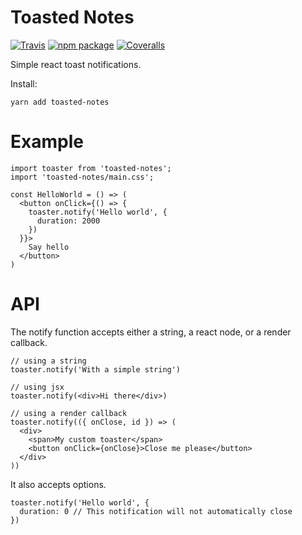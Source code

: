 # Toasted Notes

[![Travis][build-badge]][build]
[![npm package][npm-badge]][npm]
[![Coveralls][coveralls-badge]][coveralls]

Simple react toast notifications.

Install:

```
yarn add toasted-notes
```

[build-badge]: https://img.shields.io/travis/user/repo/master.png?style=flat-square
[build]: https://travis-ci.org/user/repo
[npm-badge]: https://img.shields.io/npm/v/npm-package.png?style=flat-square
[npm]: https://www.npmjs.org/package/npm-package
[coveralls-badge]: https://img.shields.io/coveralls/user/repo/master.png?style=flat-square
[coveralls]: https://coveralls.io/github/user/repo

# Example

```
import toaster from 'toasted-notes';
import 'toasted-notes/main.css';

const HelloWorld = () => (
  <button onClick={() => {
    toaster.notify('Hello world', {
      duration: 2000
    })
  }}>
    Say hello
  </button>
)
```

# API

The notify function accepts either a string, a react node, or a render callback.

```
// using a string
toaster.notify('With a simple string')

// using jsx
toaster.notify(<div>Hi there</div>)

// using a render callback
toaster.notify(({ onClose, id }) => (
  <div>
    <span>My custom toaster</span>
    <button onClick={onClose}>Close me please</button>
  </div>
))
```

It also accepts options.

```
toaster.notify('Hello world', {
  duration: 0 // This notification will not automatically close
})
```
